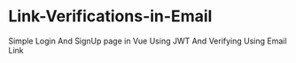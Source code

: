 # Link-Verifications-in-Email
Simple Login And SignUp page in Vue Using JWT And Verifying Using Email Link
